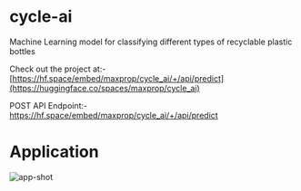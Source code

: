 # cycle-ai
Machine Learning model for classifying different types of recyclable plastic bottles


Check out the project at:-  [https://hf.space/embed/maxprop/cycle_ai/+/api/predict](https://huggingface.co/spaces/maxprop/cycle_ai)

POST API Endpoint:-  https://hf.space/embed/maxprop/cycle_ai/+/api/predict

# Application
![app-shot](https://user-images.githubusercontent.com/105202204/184667427-229f9989-60d8-44f3-b41f-93f902c28808.png)


